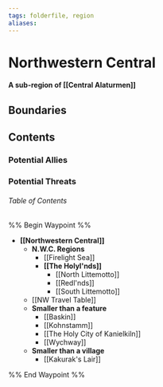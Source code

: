 ```yaml
---
tags: folderfile, region
aliases:
---
```

# Northwestern Central
#### A sub-region of [[Central Alaturmen]]
## Boundaries
## Contents
### Potential Allies
### Potential Threats
###### Table of Contents
%% Begin Waypoint %%
- **[[Northwestern Central]]**
	- **N.W.C. Regions**
		- [[Firelight Sea]]
		- **[[The Holyl'nds]]**
			- [[North Littemotto]]
			- [[Redl'nds]]
			- [[South Littemotto]]
	- [[NW Travel Table]]
	- **Smaller than a feature**
		- [[Baskin]]
		- [[Kohnstamm]]
		- [[The Holy City of Kanielkiln]]
		- [[Wychway]]
	- **Smaller than a village**
		- [[Kakurak's Lair]]

%% End Waypoint %%
